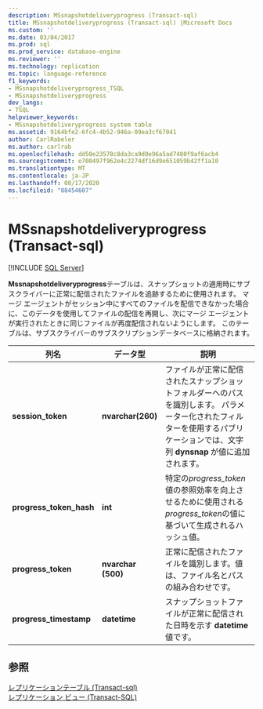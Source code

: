 ```yaml
---
description: MSsnapshotdeliveryprogress (Transact-sql)
title: MSsnapshotdeliveryprogress (Transact-sql) |Microsoft Docs
ms.custom: ''
ms.date: 03/04/2017
ms.prod: sql
ms.prod_service: database-engine
ms.reviewer: ''
ms.technology: replication
ms.topic: language-reference
f1_keywords:
- MSsnapshotdeliveryprogress_TSQL
- MSsnapshotdeliveryprogress
dev_langs:
- TSQL
helpviewer_keywords:
- MSsnapshotdeliveryprogress system table
ms.assetid: 9164bfe2-6fc4-4b52-946a-09ea3cf67041
author: CarlRabeler
ms.author: carlrab
ms.openlocfilehash: dd50e23578c8da3ca9d0e96a5ad7480f9af6acb4
ms.sourcegitcommit: e700497f962e4c2274df16d9e651059b42ff1a10
ms.translationtype: MT
ms.contentlocale: ja-JP
ms.lasthandoff: 08/17/2020
ms.locfileid: "88454607"
---
```

# <a name="mssnapshotdeliveryprogress-transact-sql"></a>MSsnapshotdeliveryprogress (Transact-sql)
[!INCLUDE [SQL Server](../../includes/applies-to-version/sqlserver.md)]

  **Mssnapshotdeliveryprogress**テーブルは、スナップショットの適用時にサブスクライバーに正常に配信されたファイルを追跡するために使用されます。 マージ エージェントがセッション中にすべてのファイルを配信できなかった場合に、このデータを使用してファイルの配信を再開し、次にマージ エージェントが実行されたときに同じファイルが再度配信されないようにします。 このテーブルは、サブスクライバーのサブスクリプションデータベースに格納されます。  
  
|列名|データ型|説明|  
|-----------------|---------------|-----------------|  
|**session_token**|**nvarchar(260)**|ファイルが正常に配信されたスナップショットフォルダーへのパスを識別します。 パラメーター化されたフィルターを使用するパブリケーションでは、文字列 **dynsnap** が値に追加されます。|  
|**progress_token_hash**|**int**|特定の*progress_token*値の参照効率を向上させるために使用される*progress_token*の値に基づいて生成されるハッシュ値。|  
|**progress_token**|**nvarchar (500)**|正常に配信されたファイルを識別します。値は、ファイル名とパスの組み合わせです。|  
|**progress_timestamp**|**datetime**|スナップショットファイルが正常に配信された日時を示す **datetime** 値です。|  
  
## <a name="see-also"></a>参照  
 [レプリケーションテーブル &#40;Transact-sql&#41;](../../relational-databases/system-tables/replication-tables-transact-sql.md)   
 [レプリケーション ビュー &#40;Transact-SQL&#41;](../../relational-databases/system-views/replication-views-transact-sql.md)  
  
  
